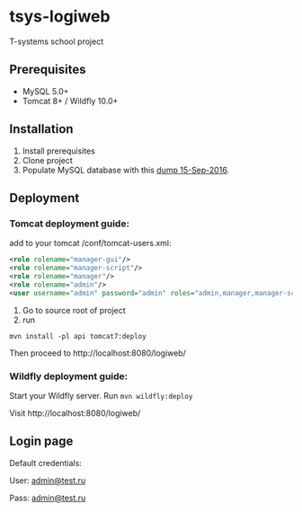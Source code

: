 # tsys-logiweb
T-systems school project

## Prerequisites

 * MySQL 5.0+
 * Tomcat 8+ / Wildfly 10.0+
  
## Installation

 1. Install prerequisites
 2. Clone project 
 3. Populate MySQL database with this [dump 15-Sep-2016](https://gist.github.com/261ea8ed768aa63346a0ba294ad44923).

## Deployment 

### Tomcat deployment guide:

add to your tomcat /conf/tomcat-users.xml:
    
```xml
<role rolename="manager-gui"/>
<role rolename="manager-script"/>
<role rolename="manager"/>
<role rolename="admin"/>
<user username="admin" password="admin" roles="admin,manager,manager-script,manager-gui"/>
```

  1. Go to source root of project
  2. run 
  
 `mvn install -pl api tomcat7:deploy `

Then proceed to http://localhost:8080/logiweb/

### Wildfly deployment guide:
Start your Wildfly server. 
Run `mvn wildfly:deploy`

Visit http://localhost:8080/logiweb/ 
 

## Login page

Default credentials: 

User: admin@test.ru

Pass: admin@test.ru